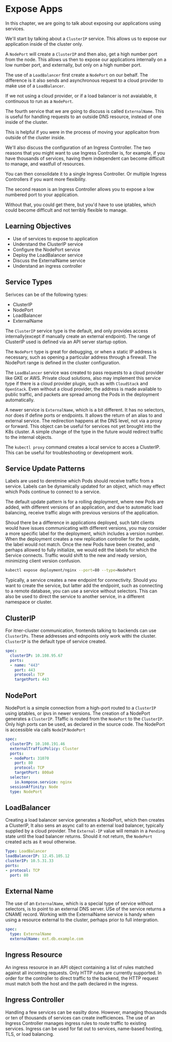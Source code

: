 # Expose Apps

In this chapter, we are going to talk about exposing our applications using services.

We'll start by talking about a `ClusterIP` service. This allows us to expose our application inside of the cluster only.

A `NodePort` will create a `ClusterIP` and then also, get a high number port from the node. This allows us then to expose
our applications internally on a low number port, and externally, but only on a high number port.

The use of a `LoadBalancer` first create a `NodePort` on our behalf. The difference is it also sends and asynchronous request to a cloud
provider to make use of a `LoadBalancer`.

If we not using a cloud provider, or if a load balancer is not avaialable, it continuous to run as a `NodePort`.

The fourth service that we are going to discuss is called `ExternalName`. This is useful for handling requests to an outside
DNS resource, instead of one inside of the cluster.

This is helpful if you were in the process of moving your applicaiton from outside of the cluster inside.

We'll also discuss the configuration of an Ingress Controller. The two reasons that you might want to use Ingress Controller is, for example,
if you have thousands of services, having them independent can become difficult to manage, and wastfull of resources.

You can then consolidate it to a single Ingress Controller. Or multiple Ingress Controllers if you want more flexibility.

The second reason is an Ingress Controller allows you to expose a low numbered port to your application.

Without that, you could get there, but you'd have to use iptables, which could become difficult and not terribly flexible to manage.

## Learning Objectives

- Use of services to expose to application
- Understand the ClusterIP service
- Configure the NodePort service
- Deploy the LoadBalancer service
- Discuss the ExternalName service
- Understand an ingress controller

## Service Types

Serivces can be of the following types:

- ClusterIP
- NodePort
- LoadBalancer
- ExternalName

The `ClusterIP` service type is the default, and only provides access internally(except if manually create an external endpoint). The range of ClusterIP used is
defined via an API server startup option.

The `NodePort` type is great for debugging, or when a static IP address is necessary, such as opening a particular address through a firewall. The NodePort
range is defined in the cluster configuration.

The `LoadBalancer` service was created to pass requests to a cloud provider like GKE or AWS. Private cloud solutions, also may implement this
service type if there is a cloud provider plugin, such as with `CloudStack` and `OpenStack`. Even without a cloud provider, the address is made
available to public traffic, and packets are spread among the Pods in the deployment automatically.

A newer service is `ExternalName`, which is a bit different. It has no selectors, nor does if define ports or endpoints. It allows the return of an
alias to and external service. The redirection happens at the DNS level, not via a proxy or forward. This object can be useful for services not yet
brought into the K8s cluster. A simple change of the type in the future would redirect traffic to the internal objects.

The `kubectl proxy` command creates a local service to acces a ClusterIP. This can be useful for troubleshooting or development work.

## Service Update Patterns

Labels are used to deretmine which Pods should receive traffic from a service. Labels can be dynamically updated for an object, which may effect
which Pods continue to connect to a service.

The default update pattern is for a rolling deployment, where new Pods are added, with different versions of an application, and due to automatic
load balancing, receive traffic alogn with previous versions of the application.

Shoud there be a difference in applications deployed, such taht clients would have issues communicating with different versions, you may consider
a more specific label for the deployment, which includes a version number. When the deployment creates a new replication controller for the update,
the label would not match. Once the new Pods have been created, and perhaps allowed to fully initialize, we would edit the labels for which
the Service connects. Traffic would shift to the new and ready version, minimizing client version confusion.

```sh
kubectl expose deployment/nginx --port=80 --type=NodePort
```

Typically, a service creates a new endpoint for connectivity. Should you want to create the service, but latter add the endpoint, such as connecting to
a remote database, you can use a service without selectors. This can also be used to direct the service to another service, in a different namespace or cluster.

## ClusterIP

For itner-cluster communication, frontends talking to backends can use `ClusterIPs`. These addresses and ednpoints only work withi the cluster.
`ClusterIP` is the default type of service created.

```yaml
spec:
  clusterIP: 10.108.95.67
  ports:
  - name: "443"
    port: 443
    protocol: TCP
    targetPort: 443
```

## NodePort

NodePort is a simple connection from a high-port routed to a `ClusterIP` using iptables, or ipvs in newer versions. The creation of a NodePort
generates a `ClusterIP`. Tfaffic is routed from the `NodePort` to the `ClusterIP`. Only high ports can be used, as declared in the source code.
The NodePort is accessible via calls `NodeIP`:`NodePort`

```yaml
spec:
  clusterIP: 10.108.191.46
  externalTrafficPolicy: Cluster
  ports:
  - nodePort: 31070
    port: 80
    protocol: TCP
    targetPort: 800a0
  selector:
    io.kompose.service: nginx
  sessionAffinity: Node
  type: NodePort
```

## LoadBalancer

Creating a load balancer service generates a NodePort, which then creates a ClusterIP, It also sens an async call to an external load balancer,
typically supplied by a cloud provider. The `External-IP` value will remain in a `Pending` state until the load balancer returns. Should it not
return, the `NodePort` created acts as it woul otherwise.

```yaml
Type: LoadBalancer
loadBalancerIP: 12.45.105.12
clusterIP: 10.5.31.33
ports:
- protocol: TCP
  port: 80
```

## External Name

The use of an `ExternalName`, which is a special type of service without selectors, is to point to an external DNS server. USe of the service
returns a CNAME record. Working with the ExternalName service is handy when  using a resource external to the cluster, perhaps prior to
full intergration.

```yaml
spec:
  type: ExternalName
  externalName: ext.db.example.com
```

## Ingress Resource

An ingress resource in an API object containing a list of rules matched against all incoming requests. Only HTTP rules are currently supported.
In order for the controller to direct traffic to the backend, the HTTP request must match both the host and the path declared in the ingress.

## Ingress Controller

Handling a few services can be easilty done. However, managing thousands or ten of thousands of services can create inefficiences. The use of an
Ingress Controller manages ingress rules to route traffic to existing services. Ingress can be used for fat out to services, name-based hosting, TLS,
or load balancing.

